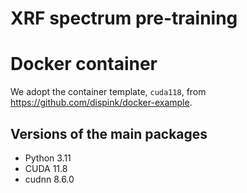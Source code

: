 # XRF spectrum pre-training

# Docker container
We adopt the container template, `cuda118`, from <https://github.com/dispink/docker-example>.

## Versions of the main packages
-   Python 3.11
-   CUDA 11.8
-   cudnn 8.6.0
